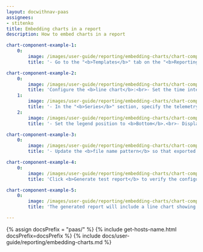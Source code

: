 ```yaml
---
layout: docwithnav-paas
assignees:
- stitenko
title: Embedding charts in a report
description: How to embed charts in a report

chart-component-example-1:
    0:
        image: /images/user-guide/reporting/embedding-charts/chart-component-example-1-pe.png
        title: '- Go to the "<b>Templates</b>" tab on the "<b>Reporting</b>" page. Either select an existing <b>report template</b> or create a new one.<br>- Drag the <b>Line chart</b> component into the content area of your report.'

chart-component-example-2:
    0:
        image: /images/user-guide/reporting/embedding-charts/chart-component-example-2-pe.png
        title: 'Configure the <b>line chart</b>:<br>- Set the time interval: last 24 hours, aggregated by 1 hour.<br>- Specify chart title.<br>- In the "<b>Datasource</b>" section, create an entity alias that references three devices.'
    1:
        image: /images/user-guide/reporting/embedding-charts/chart-component-example-3-pe.png
        title: '- In the "<b>Series</b>" section, specify the telemetry key "temperature", with label <b>${entityName} temperature</b>.<br>- Configure Y axis.'
    2:
        image: /images/user-guide/reporting/embedding-charts/chart-component-example-4-pe.png
        title: '- Set the legend position to <b>Bottom</b>.<br>- Display <b>Min</b>, <b>Max</b>, and <b>Average</b> values.<br>- <b>Save</b> the component.'

chart-component-example-3:
    0:
        image: /images/user-guide/reporting/embedding-charts/chart-component-example-5-pe.png
        title: '- Update the <b>file name pattern</b> so that exported reports are easy to identify.<br>- <b>Save</b> the template.'

chart-component-example-4:
    0:
        image: /images/user-guide/reporting/embedding-charts/chart-component-example-6-pe.png
        title: 'Click <b>Generate test report</b> to verify the configuration.'

chart-component-example-5:
    0:
        image: /images/user-guide/reporting/embedding-charts/chart-component-example-7-pe.png
        title: 'The generated report will include a line chart showing temperature trends from all three devices, allowing you to compare them over time.'

---
```


{% assign docsPrefix = "paas/" %}
{% include get-hosts-name.html docsPrefix=docsPrefix %}
{% include docs/user-guide/reporting/embedding-charts.md %}